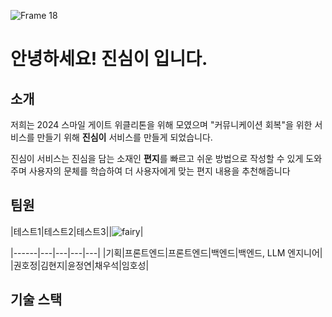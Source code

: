 ![Frame 18](https://github.com/user-attachments/assets/34e9f02e-3be5-45df-985a-60481928eaa3)
# 안녕하세요! 진심이 입니다.

## 소개

저희는 2024 스마일 게이트 위클리톤을 위해 모였으며 "커뮤니케이션 회복"을 위한 서비스를 만들기 위해 **진심이** 서비스를 만들게 되었습니다.

진심이 서비스는 진심을 담는 소재인 **편지**를 빠르고 쉬운 방법으로 작성할 수 있게 도와주며 사용자의 문체를 학습하여 더 사용자에게 맞는 편지 내용을 추천해줍니다

## 팀원

|테스트1|테스트2|테스트3||![fairy](https://github.com/user-attachments/assets/2353a6ec-2fa9-4927-b211-763f0b0126a0)|

|------|---|---|---|---|
|기획|프론트엔드|프론트엔드|백엔드|백엔드, LLM 엔지니어|
|권호정|김현지|윤정연|채우석|임호성|

## 기술 스택

<!--

**Here are some ideas to get you started:**

🙋‍♀️ A short introduction - what is your organization all about?
🌈 Contribution guidelines - how can the community get involved?
👩‍💻 Useful resources - where can the community find your docs? Is there anything else the community should know?
🍿 Fun facts - what does your team eat for breakfast?
🧙 Remember, you can do mighty things with the power of [Markdown](https://docs.github.com/github/writing-on-github/getting-started-with-writing-and-formatting-on-github/basic-writing-and-formatting-syntax)
-->
